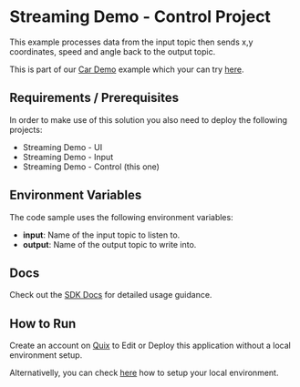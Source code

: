 # Streaming Demo - Control Project

This example processes data from the input topic then sends x,y coordinates, speed and angle back to the output topic.

This is part of our [Car Demo](https://quix.ai/data-stream-processing-example/) example which your can try [here](https://quix.ai/demos/cardemo/qr).

## Requirements / Prerequisites

In order to make use of this solution you also need to deploy the following projects:
 - Streaming Demo - UI
 - Streaming Demo - Input
 - Streaming Demo - Control (this one)

## Environment Variables

The code sample uses the following environment variables:

- **input**: Name of the input topic to listen to.
- **output**: Name of the output topic to write into.

## Docs
Check out the [SDK Docs](https://quix.ai/docs/sdk/introduction.html) for detailed usage guidance.


## How to Run
Create an account on [Quix](https://portal.platform.quix.ai/self-sign-up?xlink=github) to Edit or Deploy this application without a local environment setup.

Alternativelly, you can check [here](/python/local-development) how to setup your local environment.

